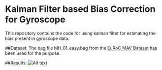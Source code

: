 # Kalman Filter based Bias Correction for Gyroscope

This repository contains the code for using kalman filter for estimating the bias
present in gyroscope data. 

##Dataset:
The bag file MH_01_easy.bag from the [EuRoC MAV Dataset](https://projects.asl.ethz.ch/datasets/doku.php?id=kmavvisualinertialdatasets) has been used for the purpose.

##Results:
![Alt text](/home/sid/Pictures/kalman_result.png?raw=true "")
